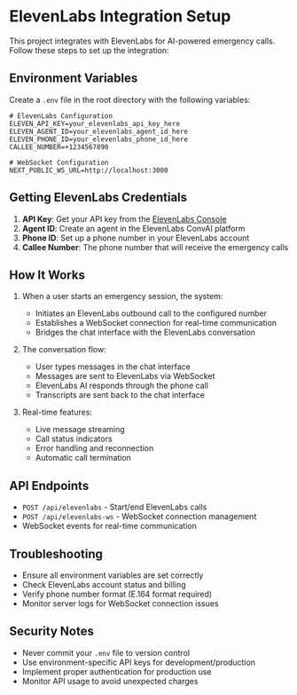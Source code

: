 # ElevenLabs Integration Setup

This project integrates with ElevenLabs for AI-powered emergency calls. Follow these steps to set up the integration:

## Environment Variables

Create a `.env` file in the root directory with the following variables:

```env
# ElevenLabs Configuration
ELEVEN_API_KEY=your_elevenlabs_api_key_here
ELEVEN_AGENT_ID=your_elevenlabs_agent_id_here
ELEVEN_PHONE_ID=your_elevenlabs_phone_id_here
CALLEE_NUMBER=+1234567890

# WebSocket Configuration
NEXT_PUBLIC_WS_URL=http://localhost:3000
```

## Getting ElevenLabs Credentials

1. **API Key**: Get your API key from the [ElevenLabs Console](https://elevenlabs.io/)
2. **Agent ID**: Create an agent in the ElevenLabs ConvAI platform
3. **Phone ID**: Set up a phone number in your ElevenLabs account
4. **Callee Number**: The phone number that will receive the emergency calls

## How It Works

1. When a user starts an emergency session, the system:

   - Initiates an ElevenLabs outbound call to the configured number
   - Establishes a WebSocket connection for real-time communication
   - Bridges the chat interface with the ElevenLabs conversation

2. The conversation flow:

   - User types messages in the chat interface
   - Messages are sent to ElevenLabs via WebSocket
   - ElevenLabs AI responds through the phone call
   - Transcripts are sent back to the chat interface

3. Real-time features:
   - Live message streaming
   - Call status indicators
   - Error handling and reconnection
   - Automatic call termination

## API Endpoints

- `POST /api/elevenlabs` - Start/end ElevenLabs calls
- `POST /api/elevenlabs-ws` - WebSocket connection management
- WebSocket events for real-time communication

## Troubleshooting

- Ensure all environment variables are set correctly
- Check ElevenLabs account status and billing
- Verify phone number format (E.164 format required)
- Monitor server logs for WebSocket connection issues

## Security Notes

- Never commit your `.env` file to version control
- Use environment-specific API keys for development/production
- Implement proper authentication for production use
- Monitor API usage to avoid unexpected charges
